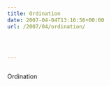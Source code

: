 ```yaml
---
title: Ordination
date: 2007-04-04T13:16:56+00:00
url: /2007/04/ordination/




---
```

<div class="flickr">
  <a href="http://www.flickr.com/photos/schreibblogade/446303098/"><img src="//farm1.static.flickr.com/246/446303098_d1780ed07c.jpg" class="flickr-photo" alt="" /></a></p>

  <p>
    Ordination
  </p>
</div>
